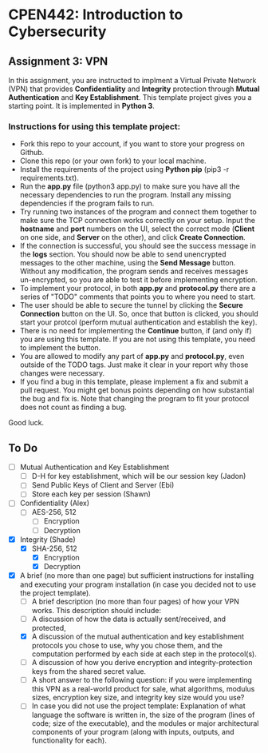 # CPEN442: Introduction to Cybersecurity
## Assignment 3: VPN

In this assignment, you are instructed to implment a Virtual Private Network (VPN) that provides **Confidentiality** and **Integrity** protection through **Mutual Authentication** and **Key Establishment**. This template project gives you a starting point. It is implemented in **Python 3**. 

### Instructions for using this template project:
- Fork this repo to your account, if you want to store your progress on Github.
- Clone this repo (or your own fork) to your local machine.
- Install the requirements of the project using **Python pip** (pip3 -r requirements.txt).
- Run the **app.py** file (python3 app.py) to make sure you have all the necessary dependencies to run the program. Install any missing dependencies if the program fails to run.
- Try running two instances of the program and connect them together to make sure the TCP connection works correctly on your setup. Input the **hostname** and **port** numbers on the UI, select the correct mode (**Client** on one side, and **Server** on the other), and click **Create Connection**.
- If the connection is successful, you should see the success message in the **logs** section. You should now be able to send unencrypted messages to the other machine, using the **Send Message** button. Without any modification, the program sends and receives messages un-encrypted, so you are able to test it before implementing encryption.
- To implement your protocol, in both **app.py** and **protocol.py** there are a series of "TODO" comments that points you to where you need to start.
- The user should be able to secure the tunnel by clicking the **Secure Connection** button on the UI. So, once that button is clicked, you should start your protcol (perform mutual authentication and establish the key).
- There is no need for implementing the **Continue** button, if (and only if) you are using this template. If you are not using this template, you need to implement the button. 
- You are allowed to modify any part of **app.py** and **protocol.py**, even outside of the TODO tags. Just make it clear in your report why those changes were necessary.
- If you find a bug in this template, please implement a fix and submit a pull request. You might get bonus points depending on how substantial the bug and fix is. Note that changing the program to fit your protocol does not count as finding a bug.

Good luck.


## To Do
- [ ] Mutual Authentication and Key Establishment 
    - [ ] D-H for key establishment, which will be our session key (Jadon)
    - [ ] Send Public Keys of Client and Server (Ebi)
    - [ ] Store each key per session (Shawn)
- [ ] Confidentiality (Alex)
    - [ ] AES-256, 512
        - [ ] Encryption
        - [ ] Decryption
- [x] Integrity (Shade)
    - [x]  SHA-256, 512
        - [x] Encryption
        - [x] Decryption
- [X]  A brief (no more than one page) but sufficient instructions for installing and executing your program installation (in case you decided not to use the project template).
    - [ ]  A brief description (no more than four pages) of how your VPN works. This description should include:
    - [ ]  A discussion of how the data is actually sent/received, and protected,
    - [X]  A discussion of the mutual authentication and key establishment protocols you chose to use, why you chose them, and the computation performed by each side at each step in the protocol(s).
    - [ ]  A discussion of how you derive encryption and integrity-protection keys from the shared secret value.
    - [ ]  A short answer to the following question: if you were implementing this VPN as a real-world product for sale, what algorithms, modulus sizes, encryption key size, and integrity key size would you use?
    - [ ]  In case you did not use the project template: Explanation of what language the software is written in, the size of the program (lines of code; size of the executable), and the modules or major architectural components of your program (along with inputs, outputs, and functionality for each).
